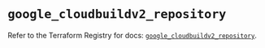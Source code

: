 # `google_cloudbuildv2_repository`

Refer to the Terraform Registry for docs: [`google_cloudbuildv2_repository`](https://registry.terraform.io/providers/hashicorp/google-beta/6.11.1/docs/resources/google_cloudbuildv2_repository).
